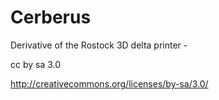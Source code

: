 Cerberus
========

Derivative of the Rostock 3D delta printer - 

cc by sa 3.0

http://creativecommons.org/licenses/by-sa/3.0/
